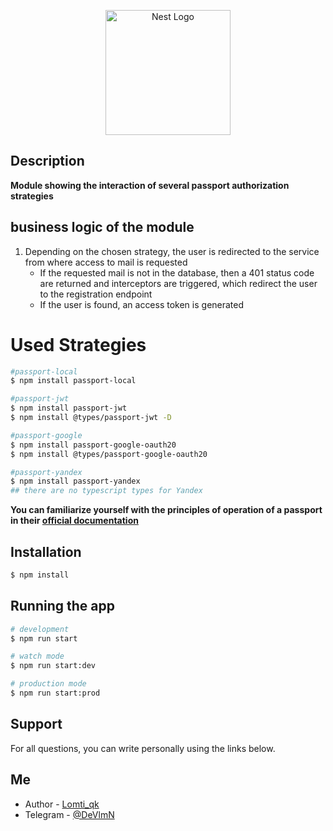 <p align="center">
  <a href="https://nestjs.com/" target="blank"><img src="https://nestjs.com/img/logo-small.svg" width="200" alt="Nest Logo" /></a>
</p>

[circleci-image]: https://img.shields.io/circleci/build/github/nestjs/nest/master?token=abc123def456
[circleci-url]: https://circleci.com/gh/nestjs/nest


## Description

**Module showing the interaction of several
passport authorization strategies**

## business logic of the module
1. Depending on the chosen strategy, the user is redirected to the service from where access to mail is requested
    - If the requested mail is not in the database, then a 401 status code are returned and interceptors are triggered, which redirect the user to the registration endpoint
    - If the user is found, an access token is generated
   ![]()
# Used Strategies

```bash
#passport-local
$ npm install passport-local

#passport-jwt
$ npm install passport-jwt
$ npm install @types/passport-jwt -D

#passport-google
$ npm install passport-google-oauth20
$ npm install @types/passport-google-oauth20

#passport-yandex
$ npm install passport-yandex
## there are no typescript types for Yandex
```
**You can familiarize yourself with the principles
of operation of a passport in their [official documentation](https://www.passportjs.org/)**

## Installation

```bash
$ npm install
```

## Running the app

```bash
# development
$ npm run start

# watch mode
$ npm run start:dev

# production mode
$ npm run start:prod
```




## Support

For all questions, you can write personally using the links below.

## Me

- Author - [Lomti_qk](https://github.com/Lomtiqkqkq)
- Telegram - [@DeVlmN](https://t.me/DeVlmN)


